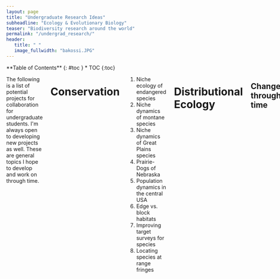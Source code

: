 ```yaml
---
layout: page
title: "Undergraduate Research Ideas"
subheadline: "Ecology & Evolutionary Biology"
teaser: "Biodiversity research around the world"
permalink: "/undergrad_research/"
header:
   title: " "
   image_fullwidth: "bakossi.JPG"
---
```

<div class="row">
<div class="medium-4 medium-push-8 columns" markdown="1">
<div class="panel radius" markdown="1">
**Table of Contents**
{: #toc }
*  TOC
{:toc}
</div>
</div><!-- /.medium-4.columns -->

<div class="medium-8 medium-pull-4 columns" markdown="1">

The following is a list of potential projects for collaboration for undergraduate students. I'm always open to developing new projects as well. These are general topics I hope to develop and work on through time.

# Conservation

1. Niche ecology of endangered species
1. Niche dynamics of montane species
1. Niche dynamics of Great Plains species
1. Prairie-Dogs of Nebraska
1. Population dynamics in the central USA
1. Edge vs. block habitats
1. Improving target surveys for species
1. Locating species at range fringes

# Distributional Ecology

## Change through time

1. Resurvey of Nance County
1. Research on the collections of Nebraska, understanding how well internet resources represent the collections that were made
1. Resurvey of Nebraska National Forest
1. Ecology of the birds of McKelvie Forest
1. Distribution of hybrid zones in the Great Plains
1. Elevational change in Central African bird communities

## Species relationships

1. Mimicry dynamics
1. Distributions with and without competitors 
1. Correlations between species and habitats

# Phylogenetics and Evolution

## Field-based studies

1. Vocal variation and playback response in Spotted Towhees *Pipilo maculatus*
1. Playback response across hybrid zones
1. Distinctiveness of Great Plains populations
1. Variation in montane birds

## Bioinformatics

1. Genetic relationships of East African birds
1. Morphological variation in Afromontane birds
1. Duck evolution

# General Busywork

1. Birds of the World (essentially literature reviews for a single species)
1. Wikipedia article updating

